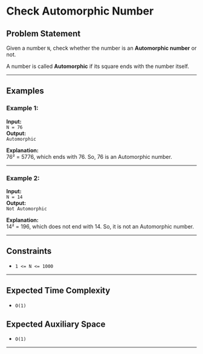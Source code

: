 # Check Automorphic Number

## Problem Statement

Given a number `N`, check whether the number is an **Automorphic number** or not.

A number is called **Automorphic** if its square ends with the number itself.

---

## Examples

### Example 1:
**Input:**  
`N = 76`  
**Output:**  
`Automorphic`  

**Explanation:**  
76² = 5776, which ends with 76. So, 76 is an Automorphic number.

---

### Example 2:
**Input:**  
`N = 14`  
**Output:**  
`Not Automorphic`  

**Explanation:**  
14² = 196, which does not end with 14. So, it is not an Automorphic number.

---

## Constraints

- `1 <= N <= 1000`

---

## Expected Time Complexity

- `O(1)`

## Expected Auxiliary Space

- `O(1)`

---
